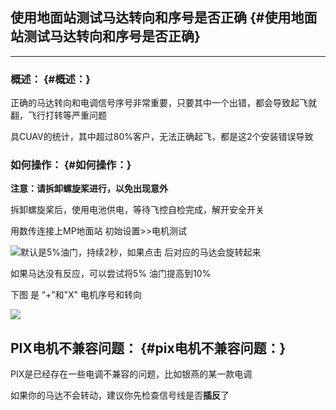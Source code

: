 ## 使用地面站测试马达转向和序号是否正确 {#使用地面站测试马达转向和序号是否正确}

---

### 概述： {#概述：}

正确的马达转向和电调信号序号非常重要，只要其中一个出错，都会导致起飞就翻，飞行打转等严重问题

具CUAV的统计，其中超过80%客户，无法正确起飞，都是这2个安装错误导致

### 如何操作： {#如何操作：}

**注意：请拆卸螺旋桨进行，以免出现意外**

拆卸螺旋桨后，使用电池供电，等待飞控自检完成，解开安全开关

用数传连接上MP地面站 初始设置&gt;&gt;电机测试

![](http://doc.cuav.net/PixHack/assets/MissionPlanner_MotorTest.png)默认是5%油门，持续2秒，如果点击 后对应的马达会旋转起来

如果马达没有反应，可以尝试将5% 油门提高到10%

下图 是 “+”和"X" 电机序号和转向

![](http://doc.cuav.net/PixHack/assets/APM_2_5_MOTORS_QUAD_enc.png)

## PIX电机不兼容问题： {#pix电机不兼容问题：}

PIX是已经存在一些电调不兼容的问题，比如银燕的某一款电调

如果你的马达不会转动，建议你先检查信号线是否**插反**了


